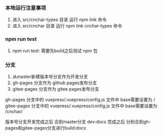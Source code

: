 ### 本地运行注意事项

1. 进入 src/cnchar-types 目录 运行 npm link 命令
2. 进入 src/cnchar 目录 运行 npm link cnchar-types 命令

### npm run test
1. npm run test: 需要先build之后测试 npm 包

### 分支
1. 从master新建版本号分支作为开发分支
2. gh-pages 分支作为 github pages发布分支
3. gitee-pages 分支作为 gitee pages发布分支
   
gh-pages 分支中的 vuepress/.vuepress/config.js 文件中 base需要设置为 /
gitee-pages 分支中的 vuepress/.vuepress/config.js 文件中 base需要设置为 /cnchar/

版本号分支开发完成之后 合到master分支
dev:docs 完成之后 分别合到gh-pages和gitee-pages分支进行build:docs